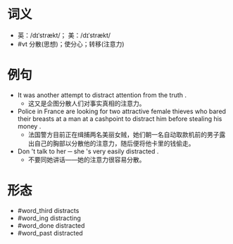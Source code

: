 # 词义
- 英：/dɪˈstrækt/； 美：/dɪˈstrækt/
- #vt 分散(思想)；使分心；转移(注意力)
# 例句
- It was another attempt to distract attention from the truth .
	- 这又是企图分散人们对事实真相的注意力。
- Police in France are looking for two attractive female thieves who bared their breasts at a man at a cashpoint to distract him before stealing his money .
	- 法国警方目前正在缉捕两名美丽女贼，她们朝一名自动取款机前的男子露出自己的胸部以分散他的注意力，随后便将他卡里的钱偷走。
- Don 't talk to her ─ she 's very easily distracted .
	- 不要同她讲话——她的注意力很容易分散。
# 形态
- #word_third distracts
- #word_ing distracting
- #word_done distracted
- #word_past distracted
